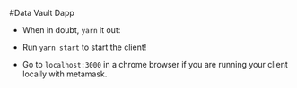 #Data Vault Dapp

* When in doubt, `yarn` it out:

* Run `yarn start` to start the client!

* Go to `localhost:3000` in a chrome browser if you are running your client locally with metamask.